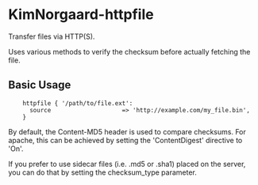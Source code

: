 KimNorgaard-httpfile
====================

Transfer files via HTTP(S).

Uses various methods to verify the checksum before actually fetching the file.

Basic Usage
-----------
```
    httpfile { '/path/to/file.ext':
      source                    => 'http://example.com/my_file.bin',
    }
```

By default, the Content-MD5 header is used to compare checksums. For apache,
this can be achieved by setting the 'ContentDigest' directive to 'On'.

If you prefer to use sidecar files (i.e. .md5 or .sha1) placed on the server,
you can do that by setting the checksum_type parameter.
